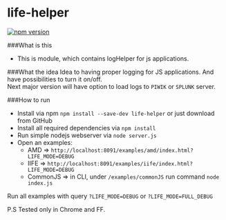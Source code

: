 # life-helper
[![npm version](https://badge.fury.io/js/life-helper.svg)](https://badge.fury.io/js/life-helper)

###What is this
* This is module, which contains logHelper for js applications.

###What the idea
Idea to having proper logging for JS applications. And have possibilities to turn it on/off.<br />
Next major version will have option to load logs to `PIWIK` or `SPLUNK` server.

###How to run
 * Install via npm `npm install --save-dev life-helper` or just download from GitHub<br />
 * Install all required dependencies via `npm install`<br />
 * Run simple nodejs webserver via `node server.js`<br />
 * Open an examples:<br />
   * AMD => `http://localhost:8091/examples/amd/index.html?LIFE_MODE=DEBUG`<br />
   * IIFE => `http://localhost:8091/examples/iife/index.html?LIFE_MODE=DEBUG`<br />
   * CommonJS => in CLI, under `/examples/commonJS` run command `node index.js` <br />

Run all examples with query `?LIFE_MODE=DEBUG` or `?LIFE_MODE=FULL_DEBUG`

P.S
Tested only in Chrome and FF.

